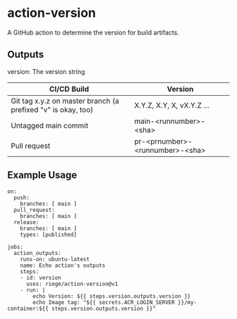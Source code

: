 # action-version
A GitHub action to determine the version for build artifacts.

## Outputs
version: The version string

| CI/CD Build      | Version |
| ----------- | ----------- |
| Git tag x.y.z on master branch (a prefixed "v" is okay, too)     | X.Y.Z, X.Y, X, vX.Y.Z ... |
| Untagged main commit   | main-\<runnumber\>-\<sha\>        |
| Pull request | pr-\<prnumber\>-\<runnumber\>-\<sha\>

## Example Usage
```
on:
  push:
    branches: [ main ]
  pull_request:
    branches: [ main ]
  release:
    branches: [ main ]
    types: [published]

jobs:
  action_outputs:
    runs-on: ubuntu-latest
    name: Echo action's outputs
    steps:
    - id: version
      uses: riege/action-version@v1
    - run: |
        echo Version: ${{ steps.version.outputs.version }}
        echo Image tag: "${{ secrets.ACR_LOGIN_SERVER }}/my-container:${{ steps.version.outputs.version }}"
```
